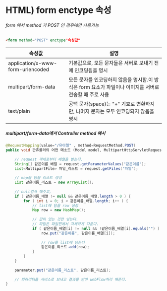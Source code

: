 # HTML) form enctype 속성

###### form 에서 method 가 POST 인 경우에만 사용가능



```html
<form method="POST" enctype"속성값"
```





| 속성값                            | 설명                                                         |
| --------------------------------- | ------------------------------------------------------------ |
| application/x-www-form-urlencoded | 기본값으로, 모든 문자들은 서버로 보내기 전에 인코딩됨을 명시 |
| multipart/form-data               | 모든 문자를 인코딩하지 않음을 명시함.이 방식은 form 요소가 파일이나 이미지를 서버로 전송할 때 주로 사용 |
| text/plain                        | 공백 문자(space)는 "+" 기호로 변환하지만, 나머지 문자는 모두 인코딩되지 않음을 명시 |





##### multipart/form-data에서 Controller method 예시

```java
@RequestMapping(value="/유아렐" , method=RequestMethod.POST)
public void 깐츄롤러의 어떤 메소드 (Model model, MultipartHttpServletRequest request, @RequestParam Map<String, Object> parameter) throws Exception {
    
    // request 객체로부터 배열을 받는다.
	String[] 같은이름_배열 = request.getParameterValues("같은이름");
	List<MultipartFile> 파일_리스트 = request.getFiles("파일"); 
    
    // map을 담을 리스트 생성
    List 같은이름_리스트 = new ArrayList();
    
	// null검사 해주고,
    if ( 같은이름_배열 != null && 같은이름_배열.length > 0 ) {
        for ( int i = 0; i < 같은이름_배열.length; i++ ) {
            // list에 담을 row 생성
        	Map row = new HashMap();
            
            // 값이 있는 것만 넣는다.
            // 파일은 파일편에서 자세하게 다룬다.
            if ( 같은이름_배열[i] != null && !같은이름_배열[i].equals("") ) {
                row.put("같은이름", 같은이름_배열[i]);
                
                // row를 list에 담는다
                같은이름_리스트.add(row);
            }      
        }        
    }
    
    parameter.put("같은이름_리스트", 같은이름_리스트);
       
    // 파라미터를 서비스로 보내고 결과를 받아 webFlow처리 해준다.
}
```

